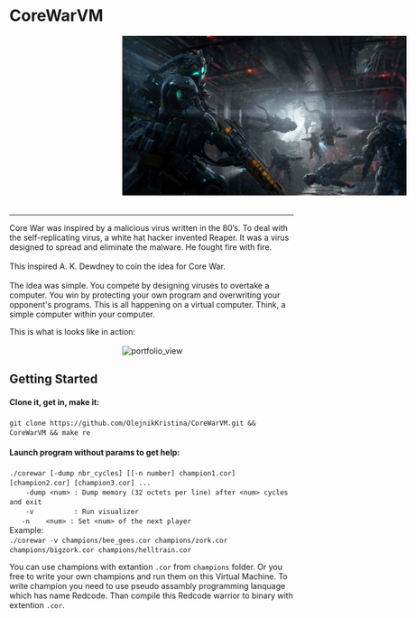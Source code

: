 # CoreWarVM
<img width="700" alt="portfolio_view" src="https://github.com/OlejnikKristina/CoreWarVM/blob/kristina/img_github/robots-warrior-battle.jpg" style="margin-left: 200px;"><br>
<br><hr>

Core War was inspired by a malicious virus written in the 80’s. To deal with the self-replicating virus, a white hat hacker invented Reaper. It was a virus designed to spread and eliminate the malware. He fought fire with fire. <br>
<br>
This inspired A. K. Dewdney to coin the idea for Core War.<br>
<br>
The idea was simple. You compete by designing viruses to overtake a computer. You win by protecting your own program and overwriting your opponent's programs. This is all happening on a virtual computer. Think, a simple computer within your computer.<br>

This is what is looks like in action:
<br><br>
<img width="700" alt="portfolio_view" src="https://github.com/OlejnikKristina/CoreWarVM/blob/kristina/img_github/corewar.gif" style="margin-left: 200px;"><br>
## Getting Started
#### Clone it, get in, make it:
`git clone https://github.com/OlejnikKristina/CoreWarVM.git && CoreWarVM && make re`<br>
#### Launch program without params to get help:
`./corewar [-dump nbr_cycles] [[-n number] champion1.cor] [champion2.cor] [champion3.cor] ...`<br>
`    -dump <num> : Dump memory (32 octets per line) after <num> cycles and exit`<br>
`    -v          : Run visualizer`<br>
 `   -n    <num> : Set <num> of the next player`<br>
Example:<br>
`./corewar -v champions/bee_gees.cor champions/zork.cor champions/bigzork.cor champions/helltrain.cor`<br>

You can use champions with extantion `.cor` from `champions` folder.
Or you free to write your own champions and run them on this Virtual Machine.
To write champion you need to use pseudo assambly programming lanquage which has name Redcode.
Than compile this Redcode warrior to binary with extention `.cor`. 
